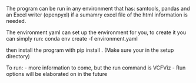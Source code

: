 The program can be run in any environment that has: samtools, pandas and an Excel writer (openpyxl) if
a sumamry excel file of the html information is needed.

The environment yaml can set up the environment for you, to create it you can simply run: conda env create -f environment.yaml

then install the program with pip install . (Make sure your in the setup directory)

To run:
    - more information to come, but the run command is VCFViz
    - Run options will be elaborated on in the future
  

